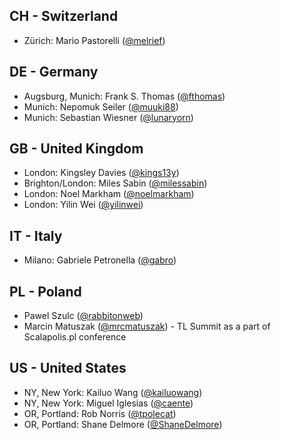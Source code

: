 ## CH - Switzerland
* Zürich: Mario Pastorelli ([@melrief](https://github.com/melrief))

## DE - Germany
* Augsburg, Munich: Frank S. Thomas ([@fthomas](https://github.com/fthomas))
* Munich: Nepomuk Seiler ([@muuki88](https://github.com/muuki88))
* Munich: Sebastian Wiesner ([@lunaryorn](https://github.com/lunaryorn))

## GB - United Kingdom
* London: Kingsley Davies ([@kings13y](https://github.com/kings13y))
* Brighton/London: Miles Sabin ([@milessabin](https://github.com/milessabin))
* London: Noel Markham ([@noelmarkham](https://github.com/noelmarkham))
* London: Yilin Wei ([@yilinwei](https://github.com/yilinwei))

## IT - Italy
* Milano: Gabriele Petronella ([@gabro](https://github.com/gabro))

## PL - Poland
* Pawel Szulc ([@rabbitonweb](https://github.com/rabbitonweb))
* Marcin Matuszak ([@mrcmatuszak](github.com/mrcmatuszak)) - TL Summit as a part of Scalapolis.pl conference

## US - United States
* NY, New York: Kailuo Wang ([@kailuowang](https://github.com/kailuowang))
* NY, New York: Miguel Iglesias ([@caente](https://github.com/caente))
* OR, Portland: Rob Norris ([@tpolecat](https://github.com/tpolecat))
* OR, Portland: Shane Delmore ([@ShaneDelmore](https://github.com/ShaneDelmore))
